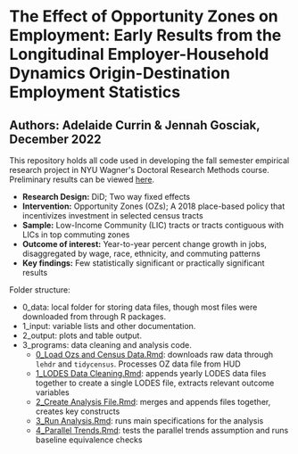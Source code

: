 # The Effect of Opportunity Zones on Employment: Early Results from the Longitudinal Employer-Household Dynamics Origin-Destination Employment Statistics
## Authors: Adelaide Currin & Jennah Gosciak, December 2022

This repository holds all code used in developing the fall semester empirical research project in NYU Wagner's Doctoral Research Methods course. Preliminary results can be viewed [here](https://docs.google.com/presentation/d/19Nqy_VqwDpl-Me1GjUJ6hwGkGivOs0sjsjoTvenWi_I/edit?usp=sharing).

- **Research Design:** DiD; Two way fixed effects
- **Intervention:** Opportunity Zones (OZs); A 2018 place-based policy that incentivizes investment in selected census tracts
- **Sample:**	Low-Income Community (LIC) tracts or tracts contiguous with LICs in top commuting zones
- **Outcome of interest:** Year-to-year percent change growth in jobs, disaggregated by wage, race, ethnicity, and commuting patterns
- **Key findings:** Few statistically significant or practically significant results


Folder structure:
- 0_data: local folder for storing data files, though most files were downloaded from through R packages.
- 1_input: variable lists and other documentation.
- 2_output: plots and table output.
- 3_programs: data cleaning and analysis code.
  - [0_Load Ozs and Census Data.Rmd](https://github.com/jennahgosciak/RMproject/blob/main/3_programs/0_Load%20Ozs%20and%20Census%20Data.Rmd): downloads raw data through `lehdr` and `tidycensus`. Processes OZ data file from HUD
  - [1_LODES Data Cleaning.Rmd](https://github.com/jennahgosciak/RMproject/blob/main/3_programs/1_LODES%20Data%20Cleaning.Rmd): appends yearly LODES data files together to create a single LODES file, extracts relevant outcome variables
  - [2_Create Analysis File.Rmd](https://github.com/jennahgosciak/RMproject/blob/main/3_programs/2_Create%20Analysis%20File.Rmd): merges and appends files together, creates key constructs
  - [3_Run Analysis.Rmd](https://github.com/jennahgosciak/RMproject/blob/main/3_programs/3_Run%20Analysis.Rmd): runs main specifications for the analysis
  - [4_Parallel Trends.Rmd](https://github.com/jennahgosciak/RMproject/blob/main/3_programs/3_Run%20Analysis.Rmd): tests the parallel trends assumption and runs baseline equivalence checks

